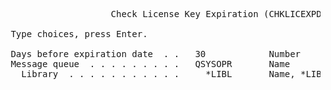 <pre>
                    Check License Key Expiration (CHKLICEXPD)                   
                                                                                
 Type choices, press Enter.                                                     
                                                                                
 Days before expiration date  . .   30            Number                        
 Message queue  . . . . . . . . .   QSYSOPR       Name                          
   Library  . . . . . . . . . . .     *LIBL       Name, *LIBL, *CURLIB          
                                                                                
                                                                                
</pre>
